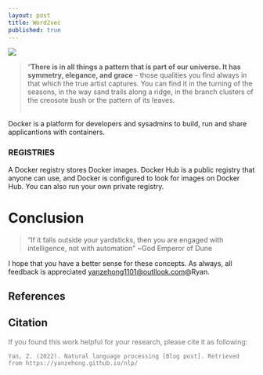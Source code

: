 ```yaml
---
layout: post
title: Word2vec
published: true
---
```


<div class="img-div-any-width" markdown="0">
  <image src="/images/NLP/word2vec.png"/>
  <br />
</div>


<blockquote class='subtle'>
  “<strong>There is in all things a pattern that is part of our universe. It has symmetry, elegance, and grace</strong> - those qualities you find always in that which the true artist captures. You can find it in the turning of the seasons, in the way sand trails along a ridge, in the branch clusters of the creosote
  bush or the pattern of its leaves. <br /><br />

</blockquote>


Docker is a platform for developers and sysadmins to build, run and share applicantions with containers.


### REGISTRIES
A Docker registry stores Docker images. Docker Hub is a public registry that anyone can use, and Docker is configured to look for images on Docker Hub. You can also run your own private registry.

# Conclusion

<blockquote class="subtle">
“If it falls outside your yardsticks, then you are engaged with intelligence, not with automation”  ~God Emperor of Dune
</blockquote>

I hope that you have a better sense for these concepts. As always, all feedback is appreciated <yanzehong1101@outllook.com>@Ryan.

<h2>References</h2>
<references>
</references>

<h2>Citation</h2>
<div style="color: #777;">

If you found this work helpful for your research, please cite it as following:

<div class="cite" markdown="1">

```code
Yan, Z. (2022). Natural language processing [Blog post]. Retrieved from https://yanzehong.github.io/nlp/
```
</div>

